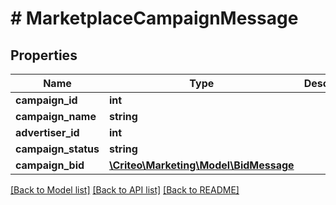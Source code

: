 # # MarketplaceCampaignMessage

## Properties

Name | Type | Description | Notes
------------ | ------------- | ------------- | -------------
**campaign_id** | **int** |  | [optional] 
**campaign_name** | **string** |  | [optional] 
**advertiser_id** | **int** |  | [optional] 
**campaign_status** | **string** |  | [optional] 
**campaign_bid** | [**\Criteo\Marketing\Model\BidMessage**](BidMessage.md) |  | [optional] 

[[Back to Model list]](../../README.md#documentation-for-models) [[Back to API list]](../../README.md#documentation-for-api-endpoints) [[Back to README]](../../README.md)


